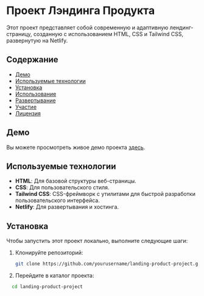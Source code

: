 # Проект Лэндинга Продукта

Этот проект представляет собой современную и адаптивную лендинг-страницу, созданную с использованием HTML, CSS и Tailwind CSS, развернутую на Netlify.

## Содержание

- [Демо](#демо)
- [Используемые технологии](#используемые-технологии)
- [Установка](#установка)
- [Использование](#использование)
- [Развертывание](#развертывание)
- [Участие](#участие)
- [Лицензия](#лицензия)

## Демо

Вы можете просмотреть живое демо проекта [здесь](https://autocenterlanding.netlify.app/).

## Используемые технологии

- **HTML**: Для базовой структуры веб-страницы.
- **CSS**: Для пользовательского стиля.
- **Tailwind CSS**: CSS-фреймворк с утилитами для быстрой разработки пользовательского интерфейса.
- **Netlify**: Для развертывания и хостинга.

## Установка

Чтобы запустить этот проект локально, выполните следующие шаги:

1. Клонируйте репозиторий:
   ```bash
   git clone https://github.com/yourusername/landing-product-project.git
2. Перейдите в каталог проекта:
 ```bash
   cd landing-product-project
